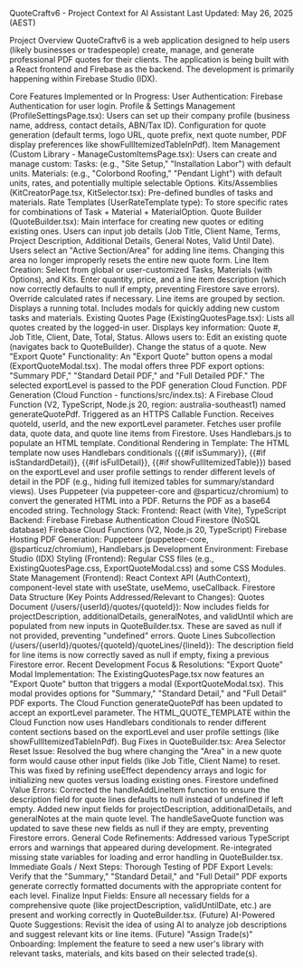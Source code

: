 QuoteCraftv6 - Project Context for AI Assistant
Last Updated: May 26, 2025 (AEST)

Project Overview
QuoteCraftv6 is a web application designed to help users (likely businesses or tradespeople) create, manage, and generate professional PDF quotes for their clients. The application is being built with a React frontend and Firebase as the backend. The development is primarily happening within Firebase Studio (IDX).

Core Features Implemented or In Progress:
User Authentication: Firebase Authentication for user login.
Profile & Settings Management (ProfileSettingsPage.tsx):
Users can set up their company profile (business name, address, contact details, ABN/Tax ID).
Configuration for quote generation (default terms, logo URL, quote prefix, next quote number, PDF display preferences like showFullItemizedTableInPdf).
Item Management (Custom Library - ManageCustomItemsPage.tsx):
Users can create and manage custom:
Tasks: (e.g., "Site Setup," "Installation Labor") with default units.
Materials: (e.g., "Colorbond Roofing," "Pendant Light") with default units, rates, and potentially multiple selectable Options.
Kits/Assemblies (KitCreatorPage.tsx, KitSelector.tsx): Pre-defined bundles of tasks and materials.
Rate Templates (UserRateTemplate type): To store specific rates for combinations of Task + Material + MaterialOption.
Quote Builder (QuoteBuilder.tsx):
Main interface for creating new quotes or editing existing ones.
Users can input job details (Job Title, Client Name, Terms, Project Description, Additional Details, General Notes, Valid Until Date).
Users select an "Active Section/Area" for adding line items. Changing this area no longer improperly resets the entire new quote form.
Line Item Creation:
Select from global or user-customized Tasks, Materials (with Options), and Kits.
Enter quantity, price, and a line item description (which now correctly defaults to null if empty, preventing Firestore save errors).
Override calculated rates if necessary.
Line items are grouped by section.
Displays a running total.
Includes modals for quickly adding new custom tasks and materials.
Existing Quotes Page (ExistingQuotesPage.tsx):
Lists all quotes created by the logged-in user.
Displays key information: Quote #, Job Title, Client, Date, Total, Status.
Allows users to:
Edit an existing quote (navigates back to QuoteBuilder).
Change the status of a quote.
New "Export Quote" Functionality:
An "Export Quote" button opens a modal (ExportQuoteModal.tsx).
The modal offers three PDF export options: "Summary PDF," "Standard Detail PDF," and "Full Detailed PDF."
The selected exportLevel is passed to the PDF generation Cloud Function.
PDF Generation (Cloud Function - functions/src/index.ts):
A Firebase Cloud Function (V2, TypeScript, Node.js 20, region: australia-southeast1) named generateQuotePdf.
Triggered as an HTTPS Callable Function.
Receives quoteId, userId, and the new exportLevel parameter.
Fetches user profile data, quote data, and quote line items from Firestore.
Uses Handlebars.js to populate an HTML template.
Conditional Rendering in Template: The HTML template now uses Handlebars conditionals ({{#if isSummary}}, {{#if isStandardDetail}}, {{#if isFullDetail}}, {{#if showFullItemizedTable}}) based on the exportLevel and user profile settings to render different levels of detail in the PDF (e.g., hiding full itemized tables for summary/standard views).
Uses Puppeteer (via puppeteer-core and @sparticuz/chromium) to convert the generated HTML into a PDF.
Returns the PDF as a base64 encoded string.
Technology Stack:
Frontend: React (with Vite), TypeScript
Backend: Firebase
Firebase Authentication
Cloud Firestore (NoSQL database)
Firebase Cloud Functions (V2, Node.js 20, TypeScript)
Firebase Hosting
PDF Generation: Puppeteer (puppeteer-core, @sparticuz/chromium), Handlebars.js
Development Environment: Firebase Studio (IDX)
Styling (Frontend): Regular CSS files (e.g., ExistingQuotesPage.css, ExportQuoteModal.css) and some CSS Modules.
State Management (Frontend): React Context API (AuthContext), component-level state with useState, useMemo, useCallback.
Firestore Data Structure (Key Points Addressed/Relevant to Changes):
Quotes Document (/users/{userId}/quotes/{quoteId}):
Now includes fields for projectDescription, additionalDetails, generalNotes, and validUntil which are populated from new inputs in QuoteBuilder.tsx. These are saved as null if not provided, preventing "undefined" errors.
Quote Lines Subcollection (/users/{userId}/quotes/{quoteId}/quoteLines/{lineId}):
The description field for line items is now correctly saved as null if empty, fixing a previous Firestore error.
Recent Development Focus & Resolutions:
"Export Quote" Modal Implementation:
The ExistingQuotesPage.tsx now features an "Export Quote" button that triggers a modal (ExportQuoteModal.tsx).
This modal provides options for "Summary," "Standard Detail," and "Full Detail" PDF exports.
The Cloud Function generateQuotePdf has been updated to accept an exportLevel parameter.
The HTML_QUOTE_TEMPLATE within the Cloud Function now uses Handlebars conditionals to render different content sections based on the exportLevel and user profile settings (like showFullItemizedTableInPdf).
Bug Fixes in QuoteBuilder.tsx:
Area Selector Reset Issue: Resolved the bug where changing the "Area" in a new quote form would cause other input fields (like Job Title, Client Name) to reset. This was fixed by refining useEffect dependency arrays and logic for initializing new quotes versus loading existing ones.
Firestore undefined Value Errors:
Corrected the handleAddLineItem function to ensure the description field for quote lines defaults to null instead of undefined if left empty.
Added new input fields for projectDescription, additionalDetails, and generalNotes at the main quote level.
The handleSaveQuote function was updated to save these new fields as null if they are empty, preventing Firestore errors.
General Code Refinements:
Addressed various TypeScript errors and warnings that appeared during development.
Re-integrated missing state variables for loading and error handling in QuoteBuilder.tsx.
Immediate Goals / Next Steps:
Thorough Testing of PDF Export Levels: Verify that the "Summary," "Standard Detail," and "Full Detail" PDF exports generate correctly formatted documents with the appropriate content for each level.
Finalize Input Fields: Ensure all necessary fields for a comprehensive quote (like projectDescription, validUntilDate, etc.) are present and working correctly in QuoteBuilder.tsx.
(Future) AI-Powered Quote Suggestions: Revisit the idea of using AI to analyze job descriptions and suggest relevant kits or line items.
(Future) "Assign Trade(s)" Onboarding: Implement the feature to seed a new user's library with relevant tasks, materials, and kits based on their selected trade(s).